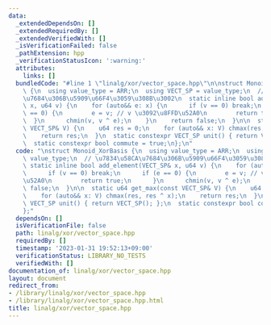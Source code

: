 ```yaml
---
data:
  _extendedDependsOn: []
  _extendedRequiredBy: []
  _extendedVerifiedWith: []
  _isVerificationFailed: false
  _pathExtension: hpp
  _verificationStatusIcon: ':warning:'
  attributes:
    links: []
  bundledCode: "#line 1 \"linalg/xor/vector_space.hpp\"\n\nstruct Monoid_XorBasis\
    \ {\n  using value_type = ARR;\n  using VECT_SP = value_type;\n  // \u7834\u58CA\
    \u7684\u306B\u5909\u66F4\u3059\u308B\u3002\n  static inline bool add_element(VECT_SP&\
    \ x, u64 v) {\n    for (auto&& e: x) {\n      if (v == 0) break;\n      if (e\
    \ == 0) {\n        e = v; // v \u3092\u8FFD\u52A0\n        return true;\n    \
    \  }\n      chmin(v, v ^ e);\n    }\n    return false;\n  }\n\n  static u64 get_max(const\
    \ VECT_SP& V) {\n    u64 res = 0;\n    for (auto&& x: V) chmax(res, res ^ x);\n\
    \    return res;\n  }\n  static constexpr VECT_SP unit() { return VECT_SP(); };\n\
    \  static constexpr bool commute = true;\n};\n"
  code: "\nstruct Monoid_XorBasis {\n  using value_type = ARR;\n  using VECT_SP =\
    \ value_type;\n  // \u7834\u58CA\u7684\u306B\u5909\u66F4\u3059\u308B\u3002\n \
    \ static inline bool add_element(VECT_SP& x, u64 v) {\n    for (auto&& e: x) {\n\
    \      if (v == 0) break;\n      if (e == 0) {\n        e = v; // v \u3092\u8FFD\
    \u52A0\n        return true;\n      }\n      chmin(v, v ^ e);\n    }\n    return\
    \ false;\n  }\n\n  static u64 get_max(const VECT_SP& V) {\n    u64 res = 0;\n\
    \    for (auto&& x: V) chmax(res, res ^ x);\n    return res;\n  }\n  static constexpr\
    \ VECT_SP unit() { return VECT_SP(); };\n  static constexpr bool commute = true;\n\
    };"
  dependsOn: []
  isVerificationFile: false
  path: linalg/xor/vector_space.hpp
  requiredBy: []
  timestamp: '2023-01-31 19:52:13+09:00'
  verificationStatus: LIBRARY_NO_TESTS
  verifiedWith: []
documentation_of: linalg/xor/vector_space.hpp
layout: document
redirect_from:
- /library/linalg/xor/vector_space.hpp
- /library/linalg/xor/vector_space.hpp.html
title: linalg/xor/vector_space.hpp
---
```

